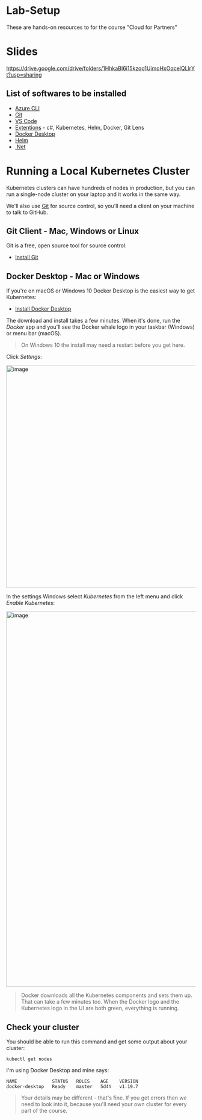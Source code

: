 # Lab-Setup

These are hands-on resources to for the course "Cloud for Partners"

# Slides

https://drive.google.com/drive/folders/1HhkaBI6i15kzqo1UimoHxOqcelQLlrYt?usp=sharing


## List of softwares to be installed
- [Azure CLI](https://learn.microsoft.com/en-us/cli/azure/install-azure-cli)
- [Git](https://git-scm.com/downloads)
- [VS Code](https://code.visualstudio.com/)
- [Extentions](https://code.visualstudio.com/docs/editor/extension-marketplace) - c#, Kubernetes, Helm, Docker, Git Lens
- [Docker Desktop](https://www.docker.com/products/docker-desktop)
- [Helm](https://helm.sh/docs/intro/install/) 
- [.Net](https://dotnet.microsoft.com/en-us/download)


# Running a Local Kubernetes Cluster

Kubernetes clusters can have hundreds of nodes in production, but you can run a single-node cluster on your laptop and it works in the same way.

We'll also use [Git](https://git-scm.com) for source control, so you'll need a client on your machine to talk to GitHub.

## Git Client - Mac, Windows or Linux

Git is a free, open source tool for source control:

- [Install Git](https://git-scm.com/downloads)


## Docker Desktop - Mac or Windows

If you're on macOS or Windows 10 Docker Desktop is the easiest way to get Kubernetes:

- [Install Docker Desktop](https://www.docker.com/products/docker-desktop)

The download and install takes a few minutes. When it's done, run the _Docker_ app and you'll see the Docker whale logo in your taskbar (Windows) or menu bar (macOS).

> On Windows 10 the install may need a restart before you get here.

Click _Settings_:

<img width="591" alt="image" src="https://user-images.githubusercontent.com/11691661/195954055-f1491bbf-e0da-4f0e-b9bf-261cf655ebf4.png">

In the settings Windows select _Kubernetes_ from the left menu and click _Enable Kubernetes_: 

<img width="996" alt="image" src="https://user-images.githubusercontent.com/11691661/195953987-0422c4bf-c057-4937-a516-5a92ebb5ff8e.png">

> Docker downloads all the Kubernetes components and sets them up. That can take a few minutes too. When the Docker logo and the Kubernetes logo in the UI are both green, everything is running.

## Check your cluster

You should be able to run this command and get some output about your cluster:

```
kubectl get nodes
```

I'm using Docker Desktop and mine says:

```
NAME             STATUS   ROLES    AGE    VERSION
docker-desktop   Ready    master   5d4h   v1.19.7
```

> Your details may be different - that's fine. If you get errors then we need to look into it, because you'll need your own cluster for every part of the course.


